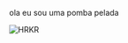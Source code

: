 ola eu sou uma pomba pelada



![HRKR](https://github.com/Jackelineluiza/Jackelineluiza/assets/171990191/b7093b4b-48ea-4819-a068-c497c6b0cb19)


